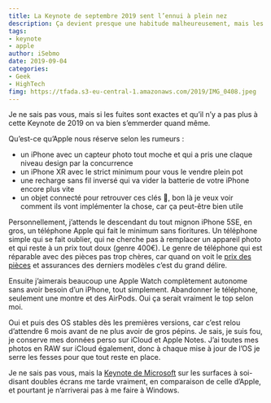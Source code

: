 ```yaml
---
title: La Keynote de septembre 2019 sent l’ennui à plein nez
description: Ça devient presque une habitude malheureusement, mais les Keynotes iOS sont de plus en plus soporifiques. À tel point qu’il me tarde celles des concurrents qui annoncent souvent de bien meilleures choses. 
tags: 
- keynote
- apple
author: iSebmo
date: 2019-09-04
categories: 
- Geek
- HighTech
fimg: https://tfada.s3-eu-central-1.amazonaws.com/2019/IMG_0408.jpeg
---
```


Je ne sais pas vous, mais si les fuites sont exactes et qu’il n’y a pas plus à cette Keynote de 2019 on va bien s’emmerder quand même. 

Qu’est-ce qu’Apple nous réserve selon les rumeurs :

- un iPhone avec un capteur photo tout moche et qui a pris une claque niveau design par la concurrence 
- un iPhone XR avec le strict minimum pour vous le vendre plein pot
- une recharge sans fil inversé qui va vider la batterie de votre iPhone encore plus vite
- un objet connecté pour retrouver ces clés 🔑, bon là je veux voir comment ils vont implémenter la chose, car ça peut-être bien utile

Personnellement, j’attends le descendant du tout mignon iPhone 5SE, en gros, un téléphone Apple qui fait le minimum sans fioritures. Un téléphone simple qui se fait oublier, qui ne cherche pas à remplacer un appareil photo et qui reste à un prix tout doux (genre 400€).
Le genre de téléphone qui est réparable avec des pièces pas trop chères, car quand on voit le [prix des pièces](https://support.apple.com/fr-fr/iphone/repair/service/pricing) et assurances des derniers modèles c’est du grand délire. 

Ensuite j’aimerais beaucoup une Apple Watch complètement autonome sans avoir besoin d’un iPhone, tout simplement. Abandonner le téléphone, seulement une montre et des AirPods. Oui ça serait vraiment le top selon moi. 

Oui et puis des OS stables dès les premières versions, car c’est relou d’attendre 6 mois avant de ne plus avoir de gros pépins. Je sais, je suis fou, je conserve mes données perso sur iCloud et Apple Notes. J’ai toutes mes photos en RAW sur iCloud également, donc à chaque mise à jour de l’OS je serre les fesses pour que tout reste en place. 

Je ne sais pas vous, mais la [Keynote de Microsoft](https://www.numerama.com/tech/543814-microsoft-annoncera-t-il-sa-surface-pliable-le-2-octobre.html) sur les surfaces à soi-disant doubles écrans me tarde vraiment, en comparaison de celle d’Apple, et pourtant je n’arriverai pas à me faire à Windows. 